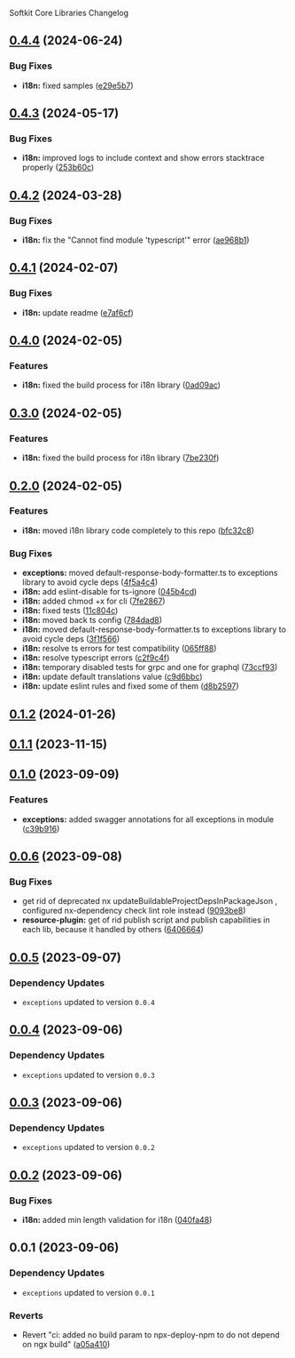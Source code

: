 Softkit Core Libraries Changelog
## [0.4.4](https://github.com/softkitit/softkit-core/compare/i18n-0.4.3...i18n-0.4.4) (2024-06-24)


### Bug Fixes

* **i18n:** fixed samples ([e29e5b7](https://github.com/softkitit/softkit-core/commit/e29e5b7484a0f649668675c4d52978ff02af5f80))

## [0.4.3](https://github.com/softkitit/softkit-core/compare/i18n-0.4.2...i18n-0.4.3) (2024-05-17)


### Bug Fixes

* **i18n:** improved logs to include context and show errors stacktrace properly ([253b60c](https://github.com/softkitit/softkit-core/commit/253b60cb5cf61b7067ab9a8d59f5a4aec8ce9a3b))

## [0.4.2](https://github.com/softkitit/softkit-core/compare/i18n-0.4.1...i18n-0.4.2) (2024-03-28)


### Bug Fixes

* **i18n:** fix the "Cannot find module 'typescript'" error ([ae968b1](https://github.com/softkitit/softkit-core/commit/ae968b1302aa464d4b0f97fa89b256989c6ac34b))

## [0.4.1](https://github.com/softkitit/softkit-core/compare/i18n-0.4.0...i18n-0.4.1) (2024-02-07)


### Bug Fixes

* **i18n:** update readme ([e7af6cf](https://github.com/softkitit/softkit-core/commit/e7af6cfc88fb391c945792403fb1c86f373ca919))

## [0.4.0](https://github.com/softkitit/softkit-core/compare/i18n-0.3.0...i18n-0.4.0) (2024-02-05)


### Features

* **i18n:** fixed the build process for i18n library ([0ad09ac](https://github.com/softkitit/softkit-core/commit/0ad09acd91a645bc1bde1c9f7d15a9948a8c13f6))

## [0.3.0](https://github.com/softkitit/softkit-core/compare/i18n-0.2.0...i18n-0.3.0) (2024-02-05)


### Features

* **i18n:** fixed the build process for i18n library ([7be230f](https://github.com/softkitit/softkit-core/commit/7be230fcd2a31a37d4f0612c6b548fb36d544aca))

## [0.2.0](https://github.com/softkitit/softkit-core/compare/i18n-0.1.2...i18n-0.2.0) (2024-02-05)


### Features

* **i18n:** moved i18n library code completely to this repo ([bfc32c8](https://github.com/softkitit/softkit-core/commit/bfc32c876fcf5f2b452228f81cba41d1e9773796))


### Bug Fixes

* **exceptions:** moved default-response-body-formatter.ts to exceptions library to avoid cycle deps ([4f5a4c4](https://github.com/softkitit/softkit-core/commit/4f5a4c4a0dfc448763b568407e085645b4389211))
* **i18n:** add eslint-disable for ts-ignore ([045b4cd](https://github.com/softkitit/softkit-core/commit/045b4cd97d582983802f83f0ef6860d00d51c187))
* **i18n:** added chmod +x for cli ([7fe2867](https://github.com/softkitit/softkit-core/commit/7fe28673bb516a410414fefba97705a27c7022ca))
* **i18n:** fixed tests ([11c804c](https://github.com/softkitit/softkit-core/commit/11c804cd378a671dfa4b22312fb04e511886c4b6))
* **i18n:** moved back ts config ([784dad8](https://github.com/softkitit/softkit-core/commit/784dad86c0abed8cb68c1a89cdf7600c3f10a9a3))
* **i18n:** moved default-response-body-formatter.ts to exceptions library to avoid cycle deps ([3f1f566](https://github.com/softkitit/softkit-core/commit/3f1f5661fedeede2eafe4897111d695c28b84b91))
* **i18n:** resolve ts errors for test compatibility ([065ff88](https://github.com/softkitit/softkit-core/commit/065ff88e94ec91a431ff800d2baf53ee33d6af81))
* **i18n:** resolve typescript errors ([c2f9c4f](https://github.com/softkitit/softkit-core/commit/c2f9c4fcdcc589076138c5f4279e9f4393c91d3b))
* **i18n:** temporary disabled tests for grpc and one for graphql ([73ccf93](https://github.com/softkitit/softkit-core/commit/73ccf9391bf28bf9efd030b733a329bd7cd883d3))
* **i18n:** update default translations value ([c9d6bbc](https://github.com/softkitit/softkit-core/commit/c9d6bbc7a9e5bce057ad47f58a25fc2ad72be5ed))
* **i18n:** update eslint rules and fixed some of them ([d8b2597](https://github.com/softkitit/softkit-core/commit/d8b2597e68f1dd059cb179bb902546e4ada4bc2a))

## [0.1.2](https://github.com/softkitit/softkit-core/compare/i18n-0.1.1...i18n-0.1.2) (2024-01-26)

## [0.1.1](https://github.com/softkitit/softkit-core/compare/i18n-0.1.0...i18n-0.1.1) (2023-11-15)

## [0.1.0](https://github.com/saas-buildkit/saas-buildkit-core/compare/i18n-0.0.6...i18n-0.1.0) (2023-09-09)


### Features

* **exceptions:** added swagger annotations for all exceptions in module ([c39b916](https://github.com/saas-buildkit/saas-buildkit-core/commit/c39b9160b7606d4c66dcb53fbb2b00beaa472959))

## [0.0.6](https://github.com/saas-buildkit/saas-buildkit-core/compare/i18n-0.0.5...i18n-0.0.6) (2023-09-08)


### Bug Fixes

* get rid of deprecated nx updateBuildableProjectDepsInPackageJson , configured nx-dependency check lint role instead ([9093be8](https://github.com/saas-buildkit/saas-buildkit-core/commit/9093be892fd5f71629a6c22388e12432dacefdec))
* **resource-plugin:** get of rid publish script and publish capabilities in each lib, because it handled by others ([6406664](https://github.com/saas-buildkit/saas-buildkit-core/commit/64066640d13cfc6bf4e16055349265015d7bcd12))

## [0.0.5](https://github.com/saas-buildkit/saas-buildkit-core/compare/i18n-0.0.4...i18n-0.0.5) (2023-09-07)

### Dependency Updates

* `exceptions` updated to version `0.0.4`
## [0.0.4](https://github.com/saas-buildkit/saas-buildkit-core/compare/i18n-0.0.3...i18n-0.0.4) (2023-09-06)

### Dependency Updates

* `exceptions` updated to version `0.0.3`
## [0.0.3](https://github.com/saas-buildkit/saas-buildkit-core/compare/i18n-0.0.2...i18n-0.0.3) (2023-09-06)

### Dependency Updates

* `exceptions` updated to version `0.0.2`
## [0.0.2](https://github.com/saas-buildkit/saas-buildkit-core/compare/i18n-0.0.1...i18n-0.0.2) (2023-09-06)


### Bug Fixes

* **i18n:** added min length validation for i18n ([040fa48](https://github.com/saas-buildkit/saas-buildkit-core/commit/040fa4864f9ff098a5444173490e9eda624ac129))

## 0.0.1 (2023-09-06)

### Dependency Updates

* `exceptions` updated to version `0.0.1`

### Reverts

* Revert "ci: added no build param to npx-deploy-npm to do not depend on ngx build" ([a05a410](https://github.com/saas-buildkit/saas-buildkit-core/commit/a05a41073965039dd9656840a80144dcd6b4e180))
